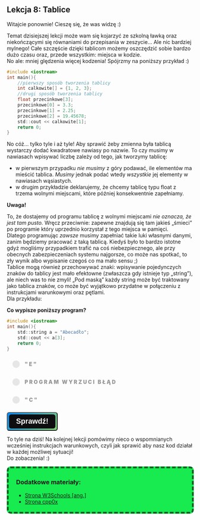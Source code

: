 <style>
.rad-label {
  display: flex;
  align-items: center;

  border-radius: 100px;
  padding: 10px 16px;
  margin: 10px 0;

  cursor: pointer;
  transition: .3s;
}

.rad-label:hover,
.rad-label:focus-within {
  background: hsla(0, 0%, 80%, .14);
}

.rad-input {
  position: absolute;
  visibility: hidden;
  width: 1px;
  height: 1px;
  opacity: 0;
  z-index: -1;
}

.rad-design {
  width: 18px;
  height: 18px;
  border-radius: 80px;

  background: linear-gradient(to right bottom, hsl(154, 97%, 62%), hsl(225, 97%, 62%));
  position: relative;
}

.rad-design::before {
  content: '';

  display: inline-block;
  width: inherit;
  height: inherit;
  border-radius: inherit;

  background: hsl(0, 0%, 90%);
  transform: scale(1.1);
  transition: .3s;
}

.rad-input:checked+.rad-design::before {
  transform: scale(0);
}

.rad-text {
  color: hsl(0, 0%, 60%);
  margin-left: 14px;
  letter-spacing: 3px;
  text-transform: uppercase;
  font-size: 14px;
  font-weight: 900;

  transition: .3s;
}

.rad-input:checked~.rad-text {
  color: hsl(0, 0%, 40%);
}

.btn {
  background-image: linear-gradient(135deg, #008aff, #86d472);
  border-radius: 6px;
  box-sizing: border-box;
  color: #ffffff;
  display: block;
  height: 50px;
  font-size: 1.4em;
  font-weight: 600;
  padding: 4px;
  position: relative;
  text-decoration: none;
  width: 7em;
  z-index: 2;
}

.btn:hover {
  color: #fff;
}

.btn .btnspan {
  align-items: center;
  background: #0e0e10;
  border-radius: 6px;
  display: flex;
  justify-content: center;
  height: 100%;
  transition: background 0.5s ease;
  width: 100%;
}

.btn:hover .btnspan {
  background: transparent;
}

.exercise {
	position: relative;
	max-width: 30em;
	
	background-color: #fff;
	padding: 1.125em 1.5em;
	font-size: 1.25em;
	border-radius: 1rem;
  box-shadow:	0 0.125rem 0.5rem rgba(0, 0, 0, .3), 0 0.0625rem 0.125rem rgba(0, 0, 0, .2);
}

.exercise::before {
	content: '';
	position: absolute;
	width: 0;
	height: 0;
	bottom: 100%;
	left: 1.5em; 
	border: .75rem solid transparent;
	border-top: none;

	border-bottom-color: #fff;
	filter: drop-shadow(0 -0.0625rem 0.0625rem rgba(0, 0, 0, .1));
}

.exerciseButton {
  border: 0;
  text-align: center;
  display: inline-block;
  padding: 14px;
  width: 150px;
  margin: 7px;
  color: #ffffff;
  background-color: #36a2eb;
  border-radius: 8px;
  font-family: "proxima-nova-soft", sans-serif;
  font-weight: 600;
  text-decoration: none;
  transition: box-shadow 200ms ease-out;
}
</style>

<h2>Lekcja 8: Tablice</h2>
Witajcie ponownie! Cieszę się, że was widzę :)

Temat dzisiejszej lekcji może wam się kojarzyć ze szkolną ławką oraz niekończącymi się równaniami do przepisania w zeszycie… Ale nic bardziej mylnego! Całe szczęście dzięki tablicom możemy oszczędzić sobie bardzo dużo czasu oraz, przede wszystkim: miejsca w kodzie.<br/>
No ale: mniej ględzenia więcej kodzenia! Spójrzmy na poniższy przykład :)

```c
#include <iostream>
int main(){
	//pierwszy sposób tworzenia tablicy
	int calkowite[] = {1, 2, 3};
	//drugi sposób tworzenia tablicy
	float przecinkowe[3];
	przecinkowe[0] = 3.3;
	przecinkowe[1] = 2.25;
	przecinkowe[2] = 19.45678;
	std::cout << calkowite[1];
	return 0;
}
```

No cóż… tylko tyle i aż tyle!
Aby sprawić żeby zmienna była tablicą wystarczy dodać kwadratowe nawiasy po nazwie. To czy musimy w nawiasach wpisywać liczbę zależy od tego, jak tworzymy tablicę:
- w pierwszym przypadku *nie musimy* z góry podawać, ile elementów ma mieścić tablica. *Musimy* jednak podać wtedy *wszystkie* jej elementy w nawiasach wąsiastych.
- w drugim przykładzie deklarujemy, że chcemy tablicę typu float z trzema wolnymi miejscami, które później konsekwentnie zapełniamy.

**Uwaga!**

To, że dostajemy od programu tablicę z wolnymi miejscami *nie oznacza, że jest tam pusto.* Wręcz przeciwnie: zapewne znajdują się tam jakieś „śmieci” po programie który uprzednio korzystał z tego miejsca w pamięci. <br/>
Dlatego programując *zawsze* musimy zapełniać takie luki własnymi danymi, zanim będziemy pracować z taką tablicą.
Kiedyś było to bardzo istotne gdyż mogliśmy przypadkiem trafić na coś niebezpiecznego, ale przy obecnych zabezpieczeniach systemu najgorsze, co może nas spotkać, to zły wynik albo wypisanie czegoś co ma mało sensu ;) <br/>
Tablice mogą również przechowywać znaki: wpisywanie pojedynczych znaków do tablicy jest mało efektowne (zwłaszcza gdy istnieje typ „string”), ale niech was to nie zmyli! „Pod maską” każdy string może być traktowany jako tablica znaków, co może być wyjątkowo przydatne w połączeniu z instrukcjami warunkowymi oraz pętlami.<br/>
Dla przykładu:<br/>

**Co wypisze poniższy program?**
```c
#include <iostream>
int main(){
	std::string a = "Abecadło";
	std::cout << a[3];
	return 0;
}
```

<form> 
<label class="rad-label">
<input type="radio" class="rad-input" name="fav_language" value="HTML" id="op1">
<div class="rad-design"></div>
<div class="rad-text">"e"</div>
</label>

<label class="rad-label">
<input type="radio" class="rad-input" name="fav_language" value="HTML" id="op2">
<div class="rad-design"></div>
<div class="rad-text">Program wyrzuci błąd</div>
</label>

<form> 
<label class="rad-label">
<input type="radio" class="rad-input" name="fav_language" value="HTML" id="op3">
<div class="rad-design"></div>
<div class="rad-text">"c"</div>
</label>

</form>

<button id="baton" class="btn" onclick = "
if(document.getElementById('op1').checked || document.getElementById('op2').checked || document.getElementById('op3').checked){
	if(document.getElementById('op3').checked){
		document.getElementById('answer').innerHTML = 'Zgadza się! String to po prostu wygodna tablica znakowa która pozwala nam między innymi na sprawdzanie (oraz podmianę) poszczególnych liter! :)';
		document.getElementById('answer').style='display:block;';
		}
	else if(document.getElementById('op2').checked){
		document.getElementById('answer').innerHTML = 'Nie, program jak najbardziej się wykona!';
		document.getElementById('answer').style='display:block;';
	}
	else{
		document.getElementById('answer').innerHTML = 'Nie do końca. Przypomnijcie sobie, od której cyfry zaczynają liczyć programiści..?';
		document.getElementById('answer').style='display:block;';
	}
}
"><span class="btnspan">Sprawdź!</span></button>

<p id="answer" class="exercise" style="display:none;"></p>

To tyle na dziś! Na kolejnej lekcji pomówimy nieco o wspomnianych wcześniej instrukcjach warunkowych, czyli jak sprawić aby nasz kod działał w każdej możliwej sytuacji!<br/>
Do zobaczenia! :)

<div style="background-color: #17eb50;border-radius: 10px;padding: 5px;padding-left: 20px;border: 5px #0f6124 dashed;">
<h3>Dodatkowe materiały:</h3>

- <a href="https://www.w3schools.com/cpp/cpp_arrays.asp">Strona W3Schools [ang.]</a>
- <a href="https://cpp0x.pl/kursy/Kurs-C++/Poziom-2/Tablice-jednowymiarowe/292">Strona cpp0x</a>

</div>
